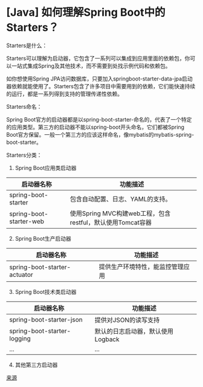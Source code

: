 # [Java] 如何理解Spring Boot中的Starters？

Starters是什么：

Starters可以理解为启动器，它包含了一系列可以集成到应用里面的依赖包，你可以一站式集成Spring及其他技术，而不需要到处找示例代码和依赖包。

如你想使用Spring JPA访问数据库，只要加入springboot-starter-data-jpa启动器依赖就能使用了。Starters包含了许多项目中需要用到的依赖，它们能快速持续的运行，都是一系列得到支持的管理传递性依赖。

Starters命名：

Spring Boot官方的启动器都是以spring-boot-starter-命名的，代表了一个特定的应用类型。第三方的启动器不能以spring-boot开头命名，它们都被Spring Boot官方保留。一般一个第三方的应该这样命名，像mybatis的mybatis-spring-boot-starter。

Starters分类：

1. Spring Boot应用类启动器

|  启动器名称   | 功能描述  |
|  ----  | ----  |
| spring-boot-starter  | 包含自动配置、日志、YAML的支持。 |
| spring-boot-starter-web  | 使用Spring MVC构建web工程，包含restful，默认使用Tomcat容器 |

2. Spring Boot生产启动器
   
|  启动器名称   | 功能描述  |
|  ----  | ----  |
| spring-boot-starter-actuator  | 提供生产环境特性，能监控管理应用 |

3. Spring Boot技术类启动器

|  启动器名称   | 功能描述  |
|  ----  | ----  |
| spring-boot-starter-json  | 提供对JSON的读写支持 |
| spring-boot-starter-logging  | 默认的日志启动器，默认使用Logback |
| ...  | ... |

4. 其他第三方启动器

[来源](https://bbs.huaweicloud.com/blogs/343793)